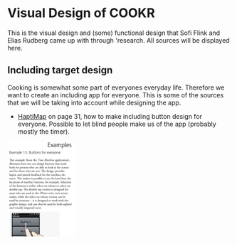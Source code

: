 # Visual Design of COOKR
This is the visual design and (some) functional design that Sofi Flink and Elias Rudberg came up with through 
'research. All sources will be displayed here.

## Including target design
Cooking is somewhat some part of everyones everyday life. Therefore we want to create an including app for everyone.
This is some of the sources that we will be taking into account while designing the app.

* [HaptiMap](https://moodle.lth.se/pluginfile.php/38920/mod_resource/content/1/HaptiMap%20example%20apps.pdf) on page 31,
how to make including button design for everyone. Possible to let blind people make us of the app (probably mostly the timer).

<p float="middle">
  <img src="https://github.com/Jesper-Berg/AIDGrupp7/blob/master/Pictures/blind-design.png?raw=true" align="middle" width="30%">
</p>
